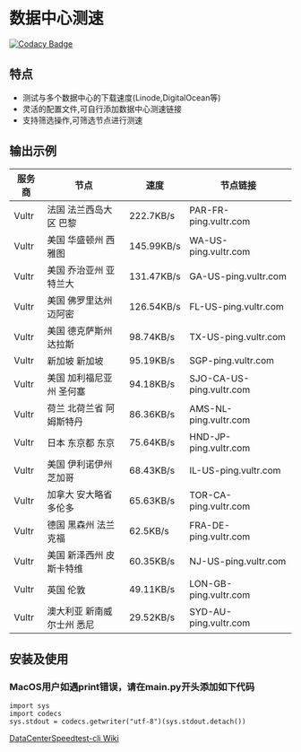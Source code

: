 # 数据中心测速

[![Codacy Badge](https://api.codacy.com/project/badge/Grade/682a38e8cd644185b4a672c1a6556d6b)](https://app.codacy.com/manual/leomundspedoske/DataCenterSpeedtest-cli?utm_source=github.com&utm_medium=referral&utm_content=Spedoske/DataCenterSpeedtest-cli&utm_campaign=Badge_Grade_Dashboard)

## 特点

-   测试与多个数据中心的下载速度(Linode,DigitalOcean等)
-   灵活的配置文件,可自行添加数据中心测速链接
-   支持筛选操作,可筛选节点进行测速

## 输出示例

| 服务商   | 节点             | 速度         | 节点链接                     |
| ----- | -------------- | ---------- | ------------------------ |
| Vultr | 法国 法兰西岛大区 巴黎   | 222.7KB/s  | PAR-FR-ping.vultr.com    |
| Vultr | 美国 华盛顿州 西雅图    | 145.99KB/s | WA-US-ping.vultr.com     |
| Vultr | 美国 乔治亚州 亚特兰大   | 131.47KB/s | GA-US-ping.vultr.com     |
| Vultr | 美国 佛罗里达州 迈阿密   | 126.54KB/s | FL-US-ping.vultr.com     |
| Vultr | 美国 德克萨斯州 达拉斯   | 98.74KB/s  | TX-US-ping.vultr.com     |
| Vultr | 新加坡 新加坡        | 95.19KB/s  | SGP-ping.vultr.com       |
| Vultr | 美国 加利福尼亚州 圣何塞  | 94.18KB/s  | SJO-CA-US-ping.vultr.com |
| Vultr | 荷兰 北荷兰省 阿姆斯特丹  | 86.36KB/s  | AMS-NL-ping.vultr.com    |
| Vultr | 日本 东京都 东京      | 75.64KB/s  | HND-JP-ping.vultr.com    |
| Vultr | 美国 伊利诺伊州 芝加哥   | 68.43KB/s  | IL-US-ping.vultr.com     |
| Vultr | 加拿大 安大略省 多伦多   | 65.63KB/s  | TOR-CA-ping.vultr.com    |
| Vultr | 德国 黑森州 法兰克福    | 62.5KB/s   | FRA-DE-ping.vultr.com    |
| Vultr | 美国 新泽西州 皮斯卡特维  | 60.35KB/s  | NJ-US-ping.vultr.com     |
| Vultr | 英国 伦敦          | 49.11KB/s  | LON-GB-ping.vultr.com    |
| Vultr | 澳大利亚 新南威尔士州 悉尼 | 29.52KB/s  | SYD-AU-ping.vultr.com    |

## 安装及使用
### MacOS用户如遇print错误，请在main.py开头添加如下代码
```
import sys
import codecs
sys.stdout = codecs.getwriter("utf-8")(sys.stdout.detach())
```
[DataCenterSpeedtest-cli Wiki](https://github.com/Spedoske/DataCenterSpeedtest-cli/wiki/%E6%96%B0%E6%89%8B%E4%B8%8A%E8%B7%AF)
